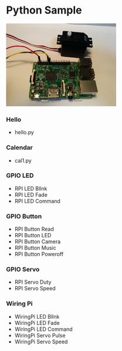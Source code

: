 # Python Sample

<img src="https://github.com/FabLabKannai/RaspiStudy/blob/master/4_python/docs/raspi_servo.jpg" width="300" /> <br/>

### Hello
- hello.py

### Calendar
- cal1.py

### GPIO LED
- RPI LED Bllnk
- RPI LED Fade
- RPI LED Command

### GPIO Button
- RPI Button Read
- RPI Button LED
- RPI Button Camera
- RPI Button Music
- RPI Button Poweroff

### GPIO Servo
- RPI Servo Duty
- RPI Servo Speed

### Wiring Pi
- WiringPi LED Bllnk
- WiringPi LED Fade
- WiringPi LED Command
- WiringPi Servo Pulse
- WiringPi Servo Speed
